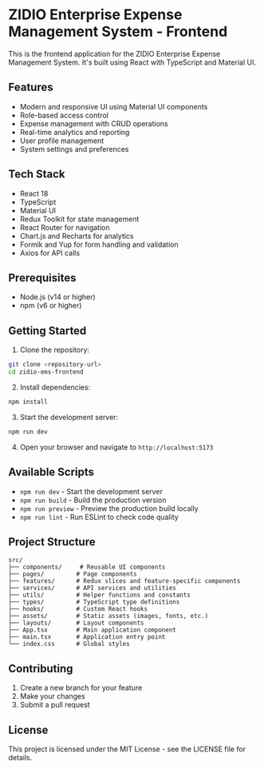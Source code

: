 # ZIDIO Enterprise Expense Management System - Frontend

This is the frontend application for the ZIDIO Enterprise Expense Management System. It's built using React with TypeScript and Material UI.

## Features

- Modern and responsive UI using Material UI components
- Role-based access control
- Expense management with CRUD operations
- Real-time analytics and reporting
- User profile management
- System settings and preferences

## Tech Stack

- React 18
- TypeScript
- Material UI
- Redux Toolkit for state management
- React Router for navigation
- Chart.js and Recharts for analytics
- Formik and Yup for form handling and validation
- Axios for API calls

## Prerequisites

- Node.js (v14 or higher)
- npm (v6 or higher)

## Getting Started

1. Clone the repository:
```bash
git clone <repository-url>
cd zidio-ems-frontend
```

2. Install dependencies:
```bash
npm install
```

3. Start the development server:
```bash
npm run dev
```

4. Open your browser and navigate to `http://localhost:5173`

## Available Scripts

- `npm run dev` - Start the development server
- `npm run build` - Build the production version
- `npm run preview` - Preview the production build locally
- `npm run lint` - Run ESLint to check code quality

## Project Structure

```
src/
├── components/     # Reusable UI components
├── pages/         # Page components
├── features/      # Redux slices and feature-specific components
├── services/      # API services and utilities
├── utils/         # Helper functions and constants
├── types/         # TypeScript type definitions
├── hooks/         # Custom React hooks
├── assets/        # Static assets (images, fonts, etc.)
├── layouts/       # Layout components
├── App.tsx        # Main application component
├── main.tsx       # Application entry point
└── index.css      # Global styles
```

## Contributing

1. Create a new branch for your feature
2. Make your changes
3. Submit a pull request

## License

This project is licensed under the MIT License - see the LICENSE file for details.
